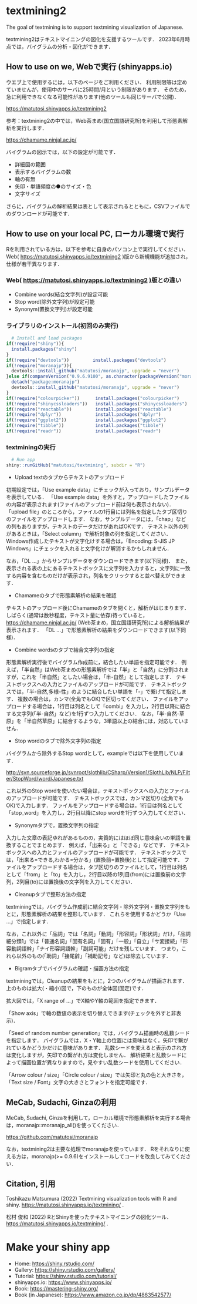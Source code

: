 
# textmining2

The goal of textmining is to support textmining visualization of
Japanese.

textmining2はテキストマイニングの図化を支援するツールです．
2023年6月時点では，バイグラムの分析・図化ができます．

## How to use on we, Webで実行 (shinyapps.io)

ウエブ上で使用するには，以下のページをご利用ください．
利用制限等は定めていませんが，使用中のサーバに25時間/月という制限があります．
そのため，急に利用できなくなる可能性があります(他のツールも同じサーバで公開)．

<https://matutosi.shinyapps.io/textmining2>

参考：textmining2の中では，Web茶まめ(国立国語研究所)を利用して形態素解析を実行します．

<https://chamame.ninjal.ac.jp/>

バイグラムの図示では，以下の設定が可能です．

- 詳細図の範囲  
- 表示するバイグラムの数  
- 軸の有無  
- 矢印・単語頻度の●のサイズ・色  
- 文字サイズ

さらに，バイグラムの解析結果は表として表示されるとともに，CSVファイルでのダウンロードが可能です．

## How to use on your local PC, ローカル環境で実行

Rを利用されている方は，以下を参考に自身のパソコン上で実行してください．
Web( <https://matutosi.shinyapps.io/textmining2>
)版から新規機能が追加され，仕様が若干異なります．

### Web( <https://matutosi.shinyapps.io/textmining2> )版との違い

- Combine words(結合文字列)が設定可能  
- Stop word(除外文字列)が設定可能  
- Synonym(置換文字列)が設定可能

### ライブラリのインストール(初回のみ実行)

``` r
  # Install and load packages
if(!require("shiny")){
  install.packages("shiny")
}
if(!require("devtools"))         install.packages("devtools")
if(!require("moranajp")){
  devtools::install_github("matutosi/moranajp", upgrade = "never")
}else if(compareVersion("0.9.6.9100", as.character(packageVersion("moranajp"))) > 0){
  detach("package:moranajp")
  devtools::install_github("matutosi/moranajp", upgrade = "never")
}
if(!require("colourpicker"))      install.packages("colourpicker")
if(!require("shinycssloaders"))   install.packages("shinycssloaders")
if(!require("reactable"))         install.packages("reactable")
if(!require("dplyr"))             install.packages("dplyr")
if(!require("ggplot2"))           install.packages("ggplot2")
if(!require("tibble"))            install.packages("tibble")
if(!require("readr"))             install.packages("readr")
```

### textminingの実行

``` r
  # Run app
shiny::runGitHub("matutosi/textmining", subdir = "R")
```

- Upload textのタブからテキストのアップロード

初期設定では，「Use example
data」にチェックが入っており，サンプルデータを表示している． 「Use
example
data」を外すと，アップロードしたファイルの内容が表示されます(ファイルのアップロード前は何も表示されない)．
「upload
file」のところから，ファイルの1行目には列名を指定したタブ区切りのファイルをアップロードします．
なお，サンプルデータには，「chap」などの列もありますが，テキストのデータだけがあればOKです．
テキスト以外の列があるときは，「Select
column」で解析対象の列を指定してください．
Windows作成したテキストが文字化けする場合は，「Encoding: S-JIS JP
Windows」にチェックを入れると文字化けが解消するかもしれません．

なお，「DL …」からサンプルデータをダウンロードできます(以下同様)．
また，表示される表の上にあるテキストボックスに文字列を入力すると，文字列に一致する内容を含むものだけが表示され，列名をクリックすると並べ替えができます．

- Chamameのタブで形態素解析の結果を確認

テキストのアップロード後にChamameのタブを開くと，解析がはじまります．
しばらく(通常は数秒程度，テキスト量に依存)待っていると，
<https://chamame.ninjal.ac.jp/>
(Web茶まめ，国立国語研究所)による解析結果が表示されます． 「DL
…」で形態素解析の結果をダウンロードできます(以下同様)．

- Combine wordsのタブで結合文字列の指定

形態素解析実行後でバイグラム作成前に，結合したい単語を指定可能です．
例えば，「半自然」はWeb茶まめの形態素解析では「半」と「自然」に分割されますが，これを「半自然」としたい場合は，「半-自然」として指定します．
テキストボックスへの入力とファイルのアップロードが可能です．
テキストボックスでは，「半-自然,多様-性」のように結合したい単語を「-」で繋げて指定します．
複数の場合は，カンマ(全角でもOK)で区切ってください．
ファイルをアップロードする場合は，1行目は列名として「combi」を入力し，2行目以降に結合する文字列(「半-自然」など)を1行ずつ入力してください．
なお，「半-自然-草原」を「半自然草原」に結合するような，3単語以上の結合には，対応していません．

- Stop wordのタブで除外文字列の指定

バイグラムから除外するStop wordとして，exampleでは以下を使用しています．

<http://svn.sourceforge.jp/svnroot/slothlib/CSharp/Version1/SlothLib/NLP/Filter/StopWord/word/Japanese.txt>

これ以外のStop
wordを使いたい場合は，テキストボックスへの入力とファイルのアップロードが可能です．
テキストボックスでは，カンマ区切り(全角でもOK)で入力します．
ファイルをアップロードする場合は，1行目は列名として「stop_word」を入力し，2行目以降にstop
wordを1行ずつ入力してください．

- Synonymタブで，置換文字列の指定

入力した文章の表記ゆれがあるものの，実質的にはほぼ同じ意味合いの単語を置換することでまとめます．
例えば，「出来る」と「できる」などです．
テキストボックスへの入力とファイルのアップロードが可能です．
テキストボックスでは，「出来る=できる,わかる=分かる」(置換前=置換後)として指定可能です．
ファイルをアップロードする場合は，タブ区切りのファイルとして，1行目は列名として「from」と「to」を入力し，2行目以降の1列目(from)には置換前の文字列，2列目(to)には置換後の文字列を入力してください．

- Cleanupタブで整形方法の指定

textminingでは，バイグラム作成前に結合文字列・除外文字列・置換文字列をもとに，形態素解析の結果を整形しています．
これらを使用するかどうか「Use …」で指定します．

なお，これ以外に「品詞」では「名詞」「動詞」「形容詞」「形状詞」だけ，「品詞細分類1」では「普通名詞」「固有名詞」「固有」「一般」「自立」「サ変接続」「形容動詞語幹」「ナイ形容詞語幹」「副詞可能」だけを残しています．
つまり，これら以外のもの(「助詞」「接尾辞」「補助記号」など)は除去しています．

- Bigramタブでバイグラムの確認・描画方法の指定

textminingでは，Cleanupの結果をもとに，2つのバイグラムが描画されます．
上のものは拡大(・縮小)図で，下のものが全体図(固定)です．

拡大図では，「X range of …」でX軸やY軸の範囲を指定できます．

「Show
axis」で軸の数値の表示を切り替えできます(チェックを外すと非表示)．

「Seed of random number
generation」では，バイグラム描画時の乱数シードを指定します．
バイグラムでは，X・Y軸上の位置には意味はなく，矢印で繋がれているかどうかだけに意味があります．
乱数シードを変えると表示のされ方は変化しますが，矢印での繋がれ方は変化しません．
解析結果と乱数シードによって描画位置が異なりますので，見やすい乱数シードを使用してください．

「Arrow colour / size」「Circle colour /
size」では矢印と丸の色と大きさを，「Text size /
Font」文字の大きさとフォントを指定可能です．

## MeCab, Sudachi, Ginzaの利用

MeCab, Sudachi,
Ginzaを利用して，ローカル環境で形態素解析を実行する場合は，moranajp::moranajp_all()を使ってください．

<https://github.com/matutosi/moranajp>

なお，textmining2は主要な処理でmoranajpを使っています．
Rをそれなりに使える方は，moranajp(\>=
0.9.6)をインストールしてコードを改良してみてください．

## Citation, 引用

Toshikazu Matsumura (2022) Textmining visualization tools with R and
shiny. <https://matutosi.shinyapps.io/textmining/> .

松村 俊和 (2022)
RとShinyを使ったテキストマイニングの図化ツール．<https://matutosi.shinyapps.io/textmining/>
.

# Make your shiny app

- Home: <https://shiny.rstudio.com/>
- Gallery: <https://shiny.rstudio.com/gallery/>
- Tutorial: <https://shiny.rstudio.com/tutorial/>
- shinyapps.io: <https://www.shinyapps.io/>
- Book: <https://mastering-shiny.org/>
- Book (in Japanese): <https://www.amazon.co.jp/dp/4863542577/>
